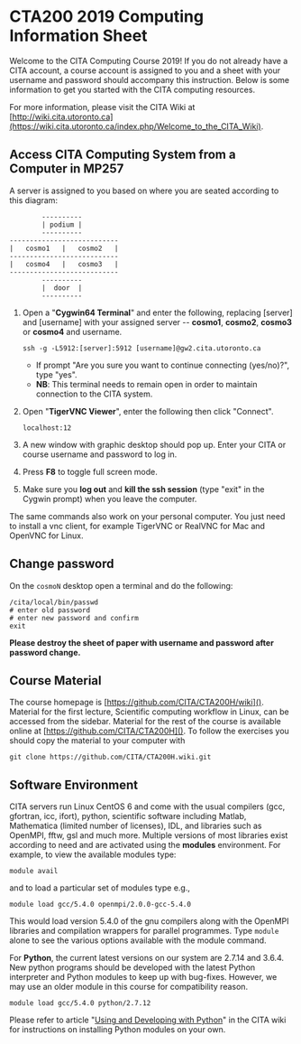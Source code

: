 # CTA200 2019 Computing Information Sheet

Welcome to the CITA Computing Course 2019! If you do not already have a CITA account, a course account is assigned to you and a sheet with your username and password should accompany this instruction. Below is some information to get you started with the CITA computing resources.

For more information, please visit the CITA Wiki at [http://wiki.cita.utoronto.ca](https://wiki.cita.utoronto.ca/index.php/Welcome_to_the_CITA_Wiki).

## Access CITA Computing System from a Computer in MP257

A server is assigned to you based on where you are seated according to this diagram:

            ----------
            | podium |
            ----------
    ---------------------------
    |   cosmo1   |   cosmo2   |
    ---------------------------
    |   cosmo4   |   cosmo3   |
    ---------------------------
            ----------
            |  door  |
            ----------


1. Open a "**Cygwin64 Terminal**" and enter the following, replacing [server] and [username] with your assigned server -- **cosmo1**, **cosmo2**, **cosmo3** or **cosmo4** and username.

    `ssh -g -L5912:[server]:5912 [username]@gw2.cita.utoronto.ca`

    - If prompt "Are you sure you want to continue connecting (yes/no)?", type "yes".
    - **NB**: This terminal needs to remain open in order to maintain connection to the CITA system.
2. Open "**TigerVNC Viewer**", enter the following then click "Connect".

    `localhost:12`
3. A new window with graphic desktop should pop up. Enter your CITA or course username and password to log in.
4. Press **F8** to toggle full screen mode.
5. Make sure you **log out** and **kill the ssh session** (type "exit" in the Cygwin prompt) when you leave the
computer.


The same commands also work on your personal computer. You just need to install a vnc client, for example TigerVNC or RealVNC for Mac and OpenVNC for Linux.

## Change password

On the `cosmoN` desktop open a terminal and do the following:

```
/cita/local/bin/passwd
# enter old password
# enter new password and confirm
exit
```

**Please destroy the sheet of paper with username and password after password change.**

## Course Material

The course homepage is [https://github.com/CITA/CTA200H/wiki]().  
Material for the first lecture, Scientific computing workflow in Linux, can be accessed from the sidebar. Material for the rest of the course is available online at [https://github.com/CITA/CTA200H](). To follow the exercises you should copy the material to your computer with

`git clone https://github.com/CITA/CTA200H.wiki.git`

## Software Environment

CITA servers run Linux CentOS 6 and come with the usual compilers (gcc, gfortran, icc, ifort), python, scientific
software including Matlab, Mathematica (limited number of licenses), IDL, and libraries such as OpenMPI, fftw, gsl and much more. Multiple versions of most libraries exist according to need and are activated using the **modules** environment. For example, to view the available modules type:

`module avail`

and to load a particular set of modules type e.g.,

`module load gcc/5.4.0 openmpi/2.0.0-gcc-5.4.0`

This would load version 5.4.0 of the gnu compilers along with the OpenMPI libraries and compilation wrappers for parallel programmes. Type `module` alone to see the various options available with the module command.

For **Python**, the current latest versions on our system are 2.7.14 and 3.6.4. New python programs should be developed with the latest Python interpreter and Python modules to keep up with bug-fixes. However, we may use an older module in this course for compatibility reason.

`module load gcc/5.4.0 python/2.7.12`

Please refer to article "[Using and Developing with Python](http://wiki.cita.utoronto.ca/mediawiki/index.php/Using_and_Developing_with_Python)" in the CITA wiki for instructions on installing Python modules on your own.